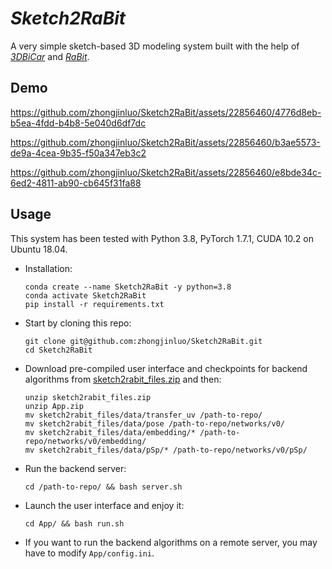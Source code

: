 # *Sketch2RaBit*

A very simple sketch-based 3D modeling system built with the help of *[3DBiCar](https://gaplab.cuhk.edu.cn/projects/RaBit/dataset.html)* and [*RaBit*](https://github.com/zhongjinluo/RaBit).

## Demo

https://github.com/zhongjinluo/Sketch2RaBit/assets/22856460/4776d8eb-b5ea-4fdd-b4b8-5e040d6df7dc

https://github.com/zhongjinluo/Sketch2RaBit/assets/22856460/b3ae5573-de9a-4cea-9b35-f50a347eb3c2

https://github.com/zhongjinluo/Sketch2RaBit/assets/22856460/e8bde34c-6ed2-4811-ab90-cb645f31fa88

## Usage

This system has been tested with Python 3.8, PyTorch 1.7.1, CUDA 10.2 on Ubuntu 18.04. 

- Installation:

  ```
  conda create --name Sketch2RaBit -y python=3.8
  conda activate Sketch2RaBit
  pip install -r requirements.txt
  ```

- Start by cloning this repo:

  ```
  git clone git@github.com:zhongjinluo/Sketch2RaBit.git
  cd Sketch2RaBit
  ```

- Download pre-compiled user interface and checkpoints for backend algorithms from [sketch2rabit_files.zip](https://cuhko365-my.sharepoint.com/:u:/g/personal/220019015_link_cuhk_edu_cn/EfrbrGVpsUlDuE4zZDfsJlIB-QzgUDb9GZO9MInG0ecWkQ?e=IQH7rJ) and then:

  ```
  unzip sketch2rabit_files.zip
  unzip App.zip
  mv sketch2rabit_files/data/transfer_uv /path-to-repo/
  mv sketch2rabit_files/data/pose /path-to-repo/networks/v0/
  mv sketch2rabit_files/data/embedding/* /path-to-repo/networks/v0/embedding/
  mv sketch2rabit_files/data/pSp/* /path-to-repo/networks/v0/pSp/
  ```

- Run the backend server:

  ```
  cd /path-to-repo/ && bash server.sh
  ```
  
- Launch the user interface and enjoy it:

  ```
  cd App/ && bash run.sh
  ```

- If you want to run the backend algorithms on a remote server, you may have to modify  `App/config.ini`.





